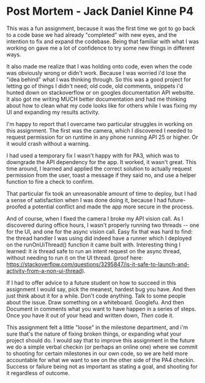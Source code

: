 # Post Mortem - Jack Daniel Kinne P4

This was a fun assignment, because it was the first time we got to go back to a code base we had already "completed" with new eyes, and the intention to fix and expand the codebase.  Being that familiar with what I was working on gave me a lot of confidence to try some new things in different ways.  

It also made me realize that I was holding onto code, even when the code was obviously wrong or didn't work.  Because I was worried i'd lose the "idea behind" what I was thinking through.  So this was a good project for letting go of things I didn't need; old code, old comments, snippets i'd hunted down on stackoverflow or on googles documentation API websitte.  It also got me writing MUCH better documentation and had me thinking about how to clean what my code looks like for others while I was fixing my UI and expanding my results activity.

I'm happy to report that I overcame two particular struggles in working on this assignment.  The first was the camera, which I discovered I needed to request permission for on runtime in any phone running API 25 or higher.  Or it would crash without a warning.  

I had used a temporary fix I wasn't happy with for PA3, which was to downgrade the API dependency for the app.  It worked, it wasn't great.  This time around, I learned and applied the correct solution to actually request permission from the user, toast a message if they said no, and use a helper function to fire a check to confirm.  

That particular fix took an unreasonable amount of time to deploy, but I had a sense of satisfaction when I was done doing it, because I had future-proofed a potential conflict and made the app more secure in the process.  

And of course, when I fixed the camera I broke my API vision call.  As I discovered during office hours, I wasn't properly running two threads -- one for the UI, and one for the async vision call.  Easy fix that was hard to find: the thread handler I was using did indeed have a runner which I deployed on the runOnUiThread() function it came built with. Interesting thing I learned: it *is* thread safe to run an intent request on the async thread, without needing to run it on the UI thread.  (proof here: https://stackoverflow.com/questions/3295847/is-it-safe-to-launch-and-activity-from-a-non-ui-thread).

If I had to offer advice to a future student on how to succeed in this assignment I would say, pick the meanest, hardest bug you have.  And then just think about it for a while.  Don't code anything.  Talk to some people about the issue.  Draw something on a whiteboard.  Googlefu.  And then Document in comments what you want to have happen in a series of steps.  Once you have it out of your head and written down, *Then* code it.  

This assignment felt a little "loose" in the milestone department, and i'm sure that's the nature of fixing broken things, or expanding what your project should do.  I would say that to improve this assignment in the future we do a simple verbal checkin (or perhaps an online one) where we commit to shooting for certain milestones in our own code, so we are held more accountable for what we want to see on the other side of the PA4 checkin.  Success or failure being not as important as stating a goal, and shooting for it regardless of outcome.